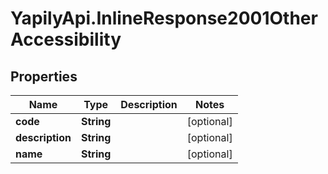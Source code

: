 # YapilyApi.InlineResponse2001OtherAccessibility

## Properties
Name | Type | Description | Notes
------------ | ------------- | ------------- | -------------
**code** | **String** |  | [optional] 
**description** | **String** |  | [optional] 
**name** | **String** |  | [optional] 



